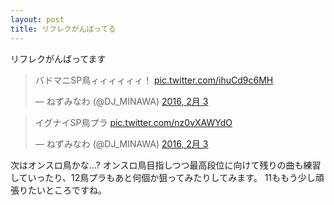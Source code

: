 ```yaml
---
layout: post
title: リフレクがんばってる
---
```


リフレクがんばってます

<blockquote class="twitter-tweet" data-lang="ja"><p lang="ja" dir="ltr">バドマニSP鳥ィィィィィィ！ <a href="https://t.co/ihuCd9c6MH">pic.twitter.com/ihuCd9c6MH</a></p>&mdash; ねずみなわ (@DJ_MINAWA) <a href="https://twitter.com/DJ_MINAWA/status/694770305252757504">2016, 2月 3</a></blockquote>
<script async src="//platform.twitter.com/widgets.js" charset="utf-8"></script>

<blockquote class="twitter-tweet" data-lang="ja"><p lang="ja" dir="ltr">イグナイSP鳥プラ <a href="https://t.co/nz0vXAWYdO">pic.twitter.com/nz0vXAWYdO</a></p>&mdash; ねずみなわ (@DJ_MINAWA) <a href="https://twitter.com/DJ_MINAWA/status/694793699008471040">2016, 2月 3</a></blockquote>
<script async src="//platform.twitter.com/widgets.js" charset="utf-8"></script>

次はオンスロ鳥かな...? 
オンスロ鳥目指しつつ最高段位に向けて残りの曲も練習していったり、12鳥プラもあと何個か狙ってみたりしてみます。
11ももう少し頑張りたいところですね。
